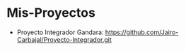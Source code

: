 # Mis-Proyectos
- Proyecto Integrador Gandara:  https://github.com/Jairo-Carbajal/Proyecto-Integrador.git
